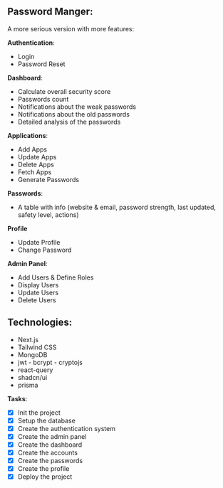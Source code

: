## Password Manger:
A more serious version with more features:

**Authentication**:    
- Login
- Password Reset
    
**Dashboard**:
- Calculate overall security score
- Passwords count
- Notifications about the weak passwords
- Notifications about the old passwords
- Detailed analysis of the passwords
    
**Applications**:
- Add Apps
- Update Apps
- Delete Apps
- Fetch Apps
- Generate Passwords
    
**Passwords**:
- A table with info (website & email, password strength, last updated, safety level, actions)
    
**Profile**
- Update Profile
- Change Password

**Admin Panel**:
- Add Users & Define Roles
- Display Users
- Update Users
- Delete Users

## Technologies:
- Next.js
- Tailwind CSS
- MongoDB
- jwt - bcrypt - cryptojs
- react-query
- shadcn/ui
- prisma

**Tasks**:
- [X] Init the project
- [X] Setup the database
- [X] Create the authentication system
- [X] Create the admin panel
- [X] Create the dashboard
- [X] Create the accounts
- [X] Create the passwords
- [X] Create the profile
- [X] Deploy the project
